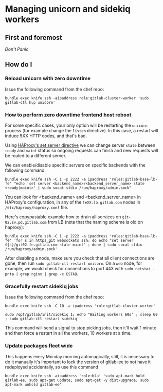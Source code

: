 # Managing unicorn and sidekiq workers

## First and foremost

*Don't Panic*

## How do I

### Reload unicorn with zero downtime

Issue the following command from the chef repo:

`bundle exec knife ssh -aipaddress role:gitlab-cluster-worker 'sudo gitlab-ctl hup unicorn'`

### How to perform zero downtime frontend host reboot

For some specific cases, your only option will be restarting the `unicorn` process (for example change the `listen` directive). In this case, a restart will induce 5XX HTTP codes, and that's bad.

Using [HAProxy's set server directive](http://cbonte.github.io/haproxy-dconv/1.6/management.html#9.2-set%20server) we can change server `state` between `ready` and `maint` status so ongoing requests can finish and new requests will be routed to a different server.

We can enable/disable specific servers on specific backends with the following command:
```
bundle exec knife ssh -C 1 -p 2222 -a ipaddress 'roles:gitlab-base-lb-fe' "echo 'set server <backend_name>/<backend_server_name> state <ready|maint>' | sudo socat stdio /run/haproxy/admin.sock"
```

You can look for <backend_name> and <backend_server_name> in HAProxy's configuration, in any of the `feXX.lb.gitlab.com` nodes in `/etc/haproxy/haproxy.conf` file.

Here's copypastable example how to drain all services on `git-02.sv.pd.gitlab.com` from LB (note that the naming scheme is old on haproxy):
```
bundle exec knife ssh -C 1 -p 2222 -a ipaddress 'roles:gitlab-base-lb-fe' 'for s in https_git websockets ssh; do echo "set server ${s}/git02.fe.gitlab.com state maint" ; done | sudo socat stdio /run/haproxy/admin.sock'
```

After disabling a node, make sure you check that all client connections are gone, then run `sudo gitlab-ctl restart unicorn`. On a `web` node, for example, we would check for connections to port 443 with `sudo netstat -pnta | grep nginx | grep -c ESTAB`.

### Gracefully restart sidekiq jobs

Issue the following command from the chef repo:

```
bundle exec knife ssh -C 10 -a ipaddress 'role:gitlab-cluster-worker' '
sudo /opt/gitlab/init/sidekiq 1; echo "Waiting workers 60s" ; sleep 60 ; sudo gitlab-ctl restart sidekiq'
```

This command will send a signal to stop picking jobs, then it'll wait 1 minute and then
force a restart in all the workers, 10 workers at a time.

### Update packages fleet wide

This happens every Monday morning automagically, still, it is necessary to do it manually
it's important to lock the version of gitlab-ee to not have it redeployed accidentally, so use this command

```shell
bundle exec knife ssh -aipaddress 'role:bla' 'sudo apt-mark hold gitlab-ee; sudo apt-get update; sudo apt-get -y dist-upgrade; sudo apt-mark unhold gitlab-ee'
```
